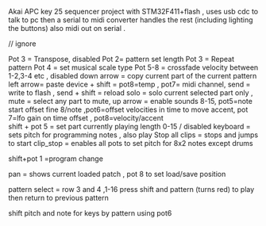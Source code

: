 Akai APC key 25 sequencer project with STM32F411+flash , uses usb cdc to talk to pc then a serial to midi converter handles the rest (including lighting the buttons) also midi out on serial   .
 
// ignore 




Pot 3 = Transpose, disabled 
Pot 2= pattern set length
Pot 3 = Repeat pattern
Pot 4 = set musical scale type 
Pot 5-8 = crossfade  velocity between 1-2,3-4 etc  , disabled
down arrow = copy current part of the current pattern
left arrow= paste
device + shift =     pot8=temp , pot7= midi channel,
send = write to flash , 
send + shift = reload 
solo = solo current selected part only , 
mute = select any part to mute, 
up arrow = enable sounds 8-15, 
pot5=note start offset fine  8/note  ,pot6=offset velocities in time to move accent, pot 7=lfo gain on time offset  ,  pot8=velocity/accent   
shift + pot 5 = set part currently playing  length 0-15 / disabled
keyboard = sets pitch for programming notes , also play 
Stop all clips = stops and jumps to start 
clip_stop = enables all pots to set pitch for 8x2 notes  except drums

shift+pot 1 =program change 

  
pan = shows current loaded patch  , pot 8 to set load/save position 
 
pattern select = row 3 and 4 ,1-16
press shift and pattern  (turns red) to play  then return to previous pattern  

shift pitch and note for keys by pattern using pot6 